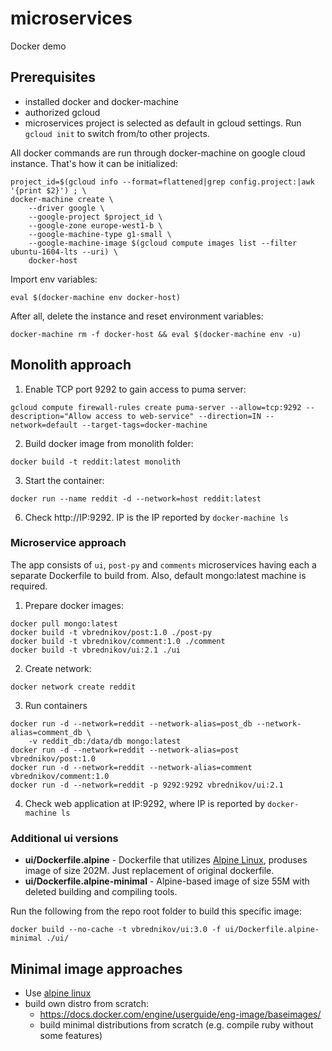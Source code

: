 # microservices
Docker demo

## Prerequisites

* installed docker and docker-machine
* authorized gcloud
* microservices project is selected as default in gcloud settings. Run `gcloud init` to switch from/to other projects.

All docker commands are run through docker-machine on google cloud instance. That's how it can be initialized:

```
project_id=$(gcloud info --format=flattened|grep config.project:|awk '{print $2}') ; \
docker-machine create \
    --driver google \
    --google-project $project_id \
    --google-zone europe-west1-b \
    --google-machine-type g1-small \
    --google-machine-image $(gcloud compute images list --filter ubuntu-1604-lts --uri) \
    docker-host

```
Import env variables:
```
eval $(docker-machine env docker-host)
```

After all, delete the instance and reset environment variables:
```
docker-machine rm -f docker-host && eval $(docker-machine env -u)
```


## Monolith approach

1. Enable TCP port 9292 to gain access to puma server:
```
gcloud compute firewall-rules create puma-server --allow=tcp:9292 --description="Allow access to web-service" --direction=IN --network=default --target-tags=docker-machine
```

2. Build docker image from monolith folder:
```
docker build -t reddit:latest monolith
```

3. Start the container:
```
docker run --name reddit -d --network=host reddit:latest
```

6. Check http://IP:9292. IP is the IP reported by `docker-machine ls`



### Microservice approach

The app consists of `ui`,  `post-py` and `comments` microservices having each a separate Dockerfile to build from. Also, default mongo:latest machine is required.

1. Prepare docker images:
```
docker pull mongo:latest
docker build -t vbrednikov/post:1.0 ./post-py
docker build -t vbrednikov/comment:1.0 ./comment
docker build -t vbrednikov/ui:2.1 ./ui
```

2. Create network:
```
docker network create reddit
```

3. Run containers

```
docker run -d --network=reddit --network-alias=post_db --network-alias=comment_db \
	-v reddit_db:/data/db mongo:latest
docker run -d --network=reddit --network-alias=post vbrednikov/post:1.0
docker run -d --network=reddit --network-alias=comment vbrednikov/comment:1.0
docker run -d --network=reddit -p 9292:9292 vbrednikov/ui:2.1
```

4. Check web application at IP:9292, where IP is reported by `docker-machine ls`

### Additional ui versions

- **ui/Dockerfile.alpine** - Dockerfile that utilizes [Alpine Linux](https://hub.docker.com/_/alpine/), produses image of size 202M. Just replacement of original dockerfile.
- **ui/Dockerfile.alpine-minimal** - Alpine-based image of size 55M with deleted building and compiling tools.

Run the  following from the repo root folder to build this specific image:
```
docker build --no-cache -t vbrednikov/ui:3.0 -f ui/Dockerfile.alpine-minimal ./ui/
```

## Minimal image approaches

- Use [alpine linux](https://hub.docker.com/_/alpine/)
- build own distro from  scratch:
  - https://docs.docker.com/engine/userguide/eng-image/baseimages/
  - build minimal distributions from scratch (e.g. compile ruby without some features)
